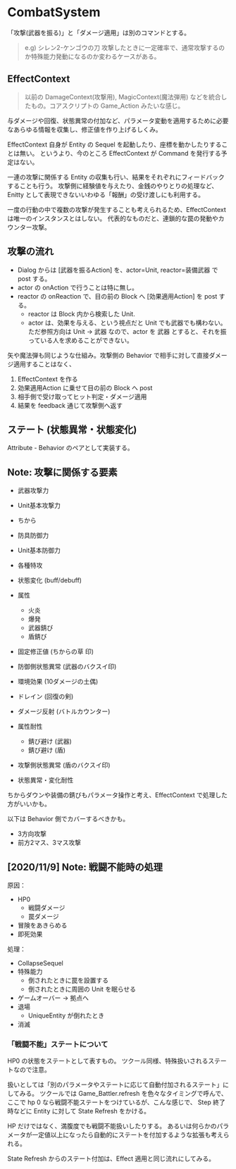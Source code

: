 CombatSystem
==========

「攻撃(武器を振る)」と「ダメージ適用」は別のコマンドとする。

> e.g) シレン2-ケンゴウの刀
> 攻撃したときに一定確率で、通常攻撃するのか特殊能力発動になるのか変わるケースがある。


EffectContext
----------

> 以前の DamageContext(攻撃用), MagicContext(魔法弾用) などを統合したもの。コアスクリプトの Game_Action みたいな感じ。

与ダメージや回復、状態異常の付加など、パラメータ変動を適用するために必要なあらゆる情報を収集し、修正値を作り上げるしくみ。

EffectContext 自身が Entity の Sequel を起動したり、座標を動かしたりすることは無い。
というより、今のところ EffectContext が Command を発行する予定はない。

一連の攻撃に関係する Entity の収集も行い、結果をそれぞれにフィードバックすることも行う。
攻撃側に経験値を与えたり、金銭のやりとりの処理など、Enitty として表現できないいわゆる「報酬」の受け渡しにも利用する。

一度の行動の中で複数の攻撃が発生することも考えられるため、EffectContext は唯一のインスタンスとはしない。
代表的なものだと、連鎖的な罠の発動やカウンター攻撃。


攻撃の流れ
----------

- Dialog からは [武器を振るAction] を、actor=Unit, reactor=装備武器 で post する。
- actor の onAction で行うことは特に無し。
- reactor の onReaction で、目の前の Block へ [効果適用Action] を post する。
    - reactor は Block 内から検索した Unit.
    - actor は、効果を与える、という視点だと Unit でも武器でも構わない。ただ参照方向は Unit -> 武器 なので、actor を 武器 とすると、それを振っている人を求めることができない。

矢や魔法弾も同じような仕組み。攻撃側の Behavior で相手に対して直接ダメージ適用することはなく、
1. EffectContext を作る
2. 効果適用Action に乗せて目の前の Block へ post
3. 相手側で受け取ってヒット判定・ダメージ適用
4. 結果を feedback 通じて攻撃側へ返す


ステート (状態異常・状態変化)
----------

Attribute - Behavior のペアとして実装する。


Note: 攻撃に関係する要素
----------

- 武器攻撃力
- Unit基本攻撃力
- ちから
- 防具防御力
- Unit基本防御力
- 各種特攻
- 状態変化 (buff/debuff)
- 属性
    - 火炎
    - 爆発
    - 武器錆び
    - 盾錆び
- 固定修正値 (ちからの草 印)
- 防御側状態異常 (武器のバクスイ印)
- 環境効果 (10ダメージの土偶)

- ドレイン (回復の剣)
- ダメージ反射 (バトルカウンター)
- 属性耐性
    - 錆び避け (武器)
    - 錆び避け (盾)
- 攻撃側状態異常 (盾のバクスイ印)
- 状態異常・変化耐性



ちからダウンや装備の錆びもパラメータ操作と考え、EffectContext で処理した方がいいかも。

以下は Behavior 側でカバーするべきかも。
- 3方向攻撃
- 前方2マス、3マス攻撃





[2020/11/9] Note: 戦闘不能時の処理
----------

原因：
- HP0
    - 戦闘ダメージ
    - 罠ダメージ
- 冒険をあきらめる
- 即死効果

処理：
- CollapseSequel
- 特殊能力
    - 倒されたときに罠を設置する
    - 倒されたときに周囲の Unit を眠らせる
- ゲームオーバー → 拠点へ
- 退場
    - UniqueEntity が倒れたとき
- 消滅

### 「戦闘不能」ステートについて

HP0 の状態をステートとして表すもの。
ツクール同様、特殊扱いされるステートなので注意。

扱いとしては「別のパラメータやステートに応じて自動付加されるステート」にしてみる。
ツクールでは Game_Battler.refresh を色々なタイミングで呼んで、ここで hp 0 なら戦闘不能ステートをつけているが、こんな感じで、
Step 終了時などに Entity に対して State Refresh をかける。

HP だけではなく、満腹度でも戦闘不能扱いしたりする。
あるいは何らかのパラメータが一定値以上になったら自動的にステートを付加するような拡張も考えられる。

State Refresh からのステート付加は、Effect 適用と同じ流れにしてみる。


